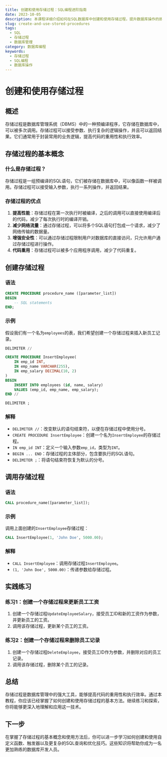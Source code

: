 ```yaml
---
title: 创建和使用存储过程：SQL编程进阶指南
date: 2023-10-05
description: 本课程详细介绍如何在SQL数据库中创建和使用存储过程，提升数据库操作的效率和安全性。
slug: create-and-use-stored-procedures
tags:
  - SQL
  - 存储过程
  - 数据库管理
category: 数据库编程
keywords:
  - 存储过程
  - SQL编程
  - 数据库操作
---
```


# 创建和使用存储过程

## 概述

存储过程是数据库管理系统（DBMS）中的一种预编译程序，它存储在数据库中，可以被多次调用。存储过程可以接受参数、执行复杂的逻辑操作，并且可以返回结果。它们通常用于封装常用的业务逻辑，提高代码的重用性和执行效率。

## 存储过程的基本概念

### 什么是存储过程？

存储过程是一组预编译的SQL语句，它们被存储在数据库中，可以像函数一样被调用。存储过程可以接受输入参数，执行一系列操作，并返回结果。

### 存储过程的优点

1. **提高性能**：存储过程在第一次执行时被编译，之后的调用可以直接使用编译后的代码，减少了每次执行时的编译开销。
2. **减少网络流量**：通过存储过程，可以将多个SQL语句打包成一个请求，减少了网络传输的数据量。
3. **增强安全性**：可以通过存储过程限制用户对数据库的直接访问，只允许用户通过存储过程进行操作。
4. **代码重用**：存储过程可以被多个应用程序调用，减少了代码重复。

## 创建存储过程

### 语法

```sql
CREATE PROCEDURE procedure_name ([parameter_list])
BEGIN
    -- SQL statements
END;
```

### 示例

假设我们有一个名为`employees`的表，我们希望创建一个存储过程来插入新员工记录。

```sql
DELIMITER //

CREATE PROCEDURE InsertEmployee(
    IN emp_id INT,
    IN emp_name VARCHAR(255),
    IN emp_salary DECIMAL(10, 2)
)
BEGIN
    INSERT INTO employees (id, name, salary)
    VALUES (emp_id, emp_name, emp_salary);
END //

DELIMITER ;
```

### 解释

- `DELIMITER //`：改变默认的语句结束符，以便在存储过程中使用分号。
- `CREATE PROCEDURE InsertEmployee`：创建一个名为`InsertEmployee`的存储过程。
- `IN emp_id INT`：定义一个输入参数`emp_id`，类型为`INT`。
- `BEGIN ... END`：存储过程的主体部分，包含要执行的SQL语句。
- `DELIMITER ;`：将语句结束符恢复为默认的分号。

## 调用存储过程

### 语法

```sql
CALL procedure_name([parameter_list]);
```

### 示例

调用上面创建的`InsertEmployee`存储过程：

```sql
CALL InsertEmployee(1, 'John Doe', 5000.00);
```

### 解释

- `CALL InsertEmployee`：调用存储过程`InsertEmployee`。
- `(1, 'John Doe', 5000.00)`：传递参数给存储过程。

## 实践练习

### 练习1：创建一个存储过程来更新员工工资

1. 创建一个存储过程`UpdateEmployeeSalary`，接受员工ID和新的工资作为参数，并更新员工的工资。
2. 调用该存储过程，更新某个员工的工资。

### 练习2：创建一个存储过程来删除员工记录

1. 创建一个存储过程`DeleteEmployee`，接受员工ID作为参数，并删除对应的员工记录。
2. 调用该存储过程，删除某个员工的记录。

## 总结

存储过程是数据库管理中的强大工具，能够提高代码的重用性和执行效率。通过本教程，你应该已经掌握了如何创建和使用存储过程的基本方法。继续练习和探索，你将能够更深入地理解和应用这一技术。

## 下一步

在掌握了存储过程的基本概念和使用方法后，你可以进一步学习如何创建和使用自定义函数、触发器以及更复杂的SQL查询和优化技巧。这些知识将帮助你成为一名更加熟练的数据库开发人员。
